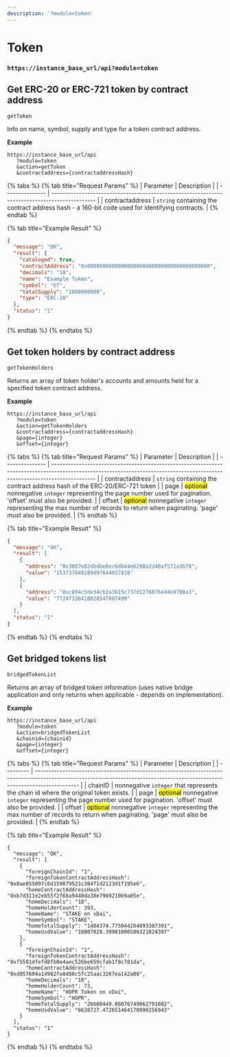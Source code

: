 ```yaml
---
description: '?module=token'
---
```


# Token

### &#x20;`https://instance_base_url/api?module=token`

## Get ERC-20 or ERC-721 token by contract address

`getToken`

Info on name, symbol, supply and type for a token contract address.

**Example**

```
https://instance_base_url/api
   ?module=token
   &action=getToken
   &contractaddress={contractaddressHash}
```

{% tabs %}
{% tab title="Request Params" %}
| Parameter       | Description                                                                                    |
| --------------- | ---------------------------------------------------------------------------------------------- |
| contractaddress | `string` containing the contract address hash - a 160-bit code used for identifying contracts. |
{% endtab %}

{% tab title="Example Result" %}
```json
{
  "message": "OK",
  "result": {
    "cataloged": true,
    "contractAddress": "0x0000000000000000000000000000000000000000",
    "decimals": "18",
    "name": "Example Token",
    "symbol": "ET",
    "totalSupply": "1000000000",
    "type": "ERC-20"
  },
  "status": "1"
}
```
{% endtab %}
{% endtabs %}

## Get token holders by contract address

`getTokenHolders`

Returns an array of token holder's accounts and amounts held for a specified token contract address.

**Example**

```
https://instance_base_url/api
   ?module=token
   &action=getTokenHolders
   &contractaddress={contractaddressHash}
   &page={integer}
   &offset={integer}
```

{% tabs %}
{% tab title="Request Params" %}
| Parameter       | Description                                                                                                                                                                  |
| --------------- | ---------------------------------------------------------------------------------------------------------------------------------------------------------------------------- |
| contractaddress | `string`  containing the contract address hash of the ERC-20/ERC-721 token                                                                                                   |
| page            | <mark style="background-color:yellow;">optional</mark> nonnegative `integer` representing the page number used for pagination. 'offset' must also be provided.               |
| offset          | <mark style="background-color:yellow;">optional</mark> nonnegative `integer` representing the max number of records to return when paginating. 'page' must also be provided. |
{% endtab %}

{% tab title="Example Result" %}
```json
{
  "message": "OK",
  "result": [
    {
      "address": "0x3887e82dbdbe8ec6db44e6298a2d48af572a3b78",
      "value": "153737849289497644937838"
    },
    {
      "address": "0xc894c5de34cb2a3615c737d1276876e44e9700a3",
      "value": "77247336418828547887499"
    }
  ],
  "status": "1"
}
```
{% endtab %}
{% endtabs %}

## Get bridged tokens list

`bridgedTokenList`

Returns an array of bridged token information (uses native bridge application and only returns when applicable - depends on implementation).

**Example**

```
https://instance_base_url/api
   ?module=token
   &action=bridgedTokenList
   &chainid={chainid}
   &page={integer}
   &offset={integer}
```

{% tabs %}
{% tab title="Request Params" %}
| Parameter | Description                                                                                                                                                                  |
| --------- | ---------------------------------------------------------------------------------------------------------------------------------------------------------------------------- |
| chainID   | nonnegative `integer` that represents the chain id where the original token exists.                                                                                          |
| page      | <mark style="background-color:yellow;">optional</mark> nonnegative `integer` representing the page number used for pagination. 'offset' must also be provided.               |
| offset    | <mark style="background-color:yellow;">optional</mark> nonnegative `integer` representing the max number of records to return when paginating. 'page' must also be provided. |
{% endtab %}

{% tab title="Example Result" %}
```
{
  "message": "OK",
  "result": [
    {
      "foreignChainId": "1",
      "foreignTokenContractAddressHash": "0x0ae055097c6d159879521c384f1d2123d1f195e6",
      "homeContractAddressHash": "0xb7d311e2eb55f2f68a9440da38e7989210b9a05e",
      "homeDecimals": "18",
      "homeHolderCount": 393,
      "homeName": "STAKE on xDai",
      "homeSymbol": "STAKE",
      "homeTotalSupply": "1484374.775044204093387391",
      "homeUsdValue": "18807028.39981006586321824397"
    },
    {
      "foreignChainId": "1",
      "foreignTokenContractAddressHash": "0xf5581dfefd8fb0e4aec526be659cfab1f8c781da",
      "homeContractAddressHash": "0xd057604a14982fe8d88c5fc25aac3267ea142a08",
      "homeDecimals": "18",
      "homeHolderCount": 73,
      "homeName": "HOPR Token on xDai",
      "homeSymbol": "HOPR",
      "homeTotalSupply": "26600449.86076749062791602",
      "homeUsdValue": "6638727.472651464170990256943"
    }
  ],
  "status": "1"
}
```
{% endtab %}
{% endtabs %}
